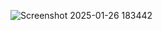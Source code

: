 
![Screenshot 2025-01-26 183442](https://github.com/user-attachments/assets/e0744a4b-4e5e-4fe5-9e1f-7b75b5c5c70b)
